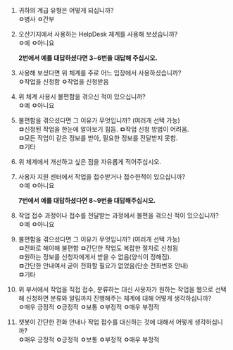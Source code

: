 1. 귀하의 계급 유형은 어떻게 되십니까?  
**ㅇ**병사 **ㅇ**간부

2. 오산기지에서 사용하는 HelpDesk 체계를 사용해 보셨습니까?  
**ㅇ**예 **ㅇ**아니요

	**2번에서 예를 대답하셨다면 3~6번을 대답해 주십시오.**  
3. 사용해 보셨다면 위 체계를 주로 어느 입장에서 사용하셨습니까?  
**ㅇ**작업을 신청함 **ㅇ**작업을 신청받음 

4. 위 체계 사용시 불편함을 겪으신 적이 있으십니까?  
**ㅇ**예 **ㅇ**아니요

5. 불편함을 겪으셨다면 그 이유가 무엇입니까? (여러개 선택 가능)  
**ㅁ**신청된 작업을 한눈에 알아보기 힘듬. **ㅁ**작업 신청 방법이 어려움.  
**ㅁ**모든 작업이 같은 정보를 받아, 필요한 정보를 전달받지 못함.  
**ㅁ**기타

6. 위 체계에서 개선하고 싶은 점을 자유롭게 적어주십시오. 

7. 사용자 지원 센터에서 작업을 접수받거나 접수한적이 있으십니까?  
**ㅇ**예 **ㅇ**아니요

	**7번에서 예를 대답하셨다면 8~9번을 대답해주십시오.**
8. 작업 접수 과정이나 접수를 전달받는 과정에서 불편을 겪으신 적이 있으십니까?   
**ㅇ**예 **ㅇ**아니요

9. 불편함을 겪으셨다면 그 이유가 무엇입니까? (여러개 선택 가능)  
**ㅁ**전화로 해야해 불편함 **ㅁ**간단한 작업도 복잡한 절차로 신청됨  
**ㅁ**원하는 정보를 신청자에게서 받을 수 없음(양식이 정해짐).  
**ㅁ**간단한 안내여서 굳이 전화할 필요가 없었음(단순 전화번호 안내)  
**ㅁ**기타

10. 위 부서에서 작업을 직접 접수, 분류하는 대신 사용자가 원하는 작업을 웹으로 선택해 신청하면 분류와 알림까지 진행해주는 체계에 대해 어떻게 생각하십니까?  
**ㅇ**매우 긍정적 **ㅇ**긍정적 **ㅇ**보통 **ㅇ**부정적 **ㅇ**매우 부정적

11. 챗봇이 간단한 전화 안내나 작업 접수를 대신하는 것에 대해서 어떻게 생각하십니까?  
**ㅇ**매우 긍정적 **ㅇ**긍정적 **ㅇ**보통 **ㅇ**부정적 **ㅇ**매우 부정적